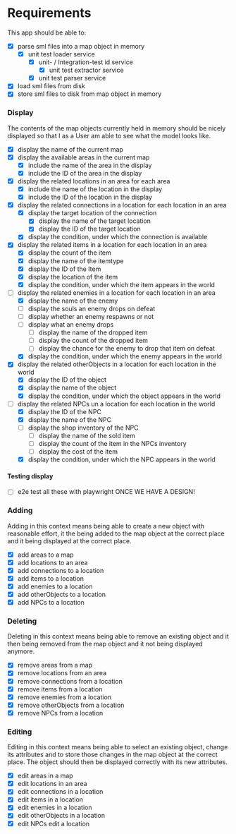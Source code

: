# Requirements

This app should be able to:
- [x] parse sml files into a map object in memory
  - [x] unit test loader service
    - [x] unit- / Integration-test id service
      - [x] unit test extractor service
    - [x] unit test parser service
- [x] load sml files from disk
- [x] store sml files to disk from map object in memory

### Display
The contents of the map objects currently held in memory should be nicely displayed so that I as a User am able to see
what the model looks like.

- [x] display the name of the current map
- [x] display the available areas in the current map
  - [x] include the name of the area in the display
  - [x] include the ID of the area in the display
- [x] display the related locations in an area for each area
  - [x] include the name of the location in the display
  - [x] include the ID of the location in the display
- [x] display the related connections in a location for each location in an area
  - [x] display the target location of the connection
    - [x] display the name of the target location
    - [x] display the ID of the target location
  - [x] display the condition, under which the connection is available
- [x] display the related items in a location for each location in an area
  - [x] display the count of the item
  - [x] display the name of the itemtype
  - [x] display the ID of the Item
  - [x] display the location of the item
  - [x] display the condition, under which the item appears in the world
- [ ] display the related enemies in a location for each location in an area
  - [x] display the name of the enemy
  - [ ] display the souls an enemy drops on defeat
  - [ ] display whether an enemy respawns or not
  - [ ] display what an enemy drops
    - [ ] display the name of the dropped item
    - [ ] display the count of the dropped item
    - [ ] display the chance for the enemy to drop that item on defeat
  - [x] display the condition, under which the enemy appears in the world
- [x] display the related otherObjects in a location for each location in the world
  - [x] display the ID of the object
  - [x] display the name of the object
  - [x] display the condition, under which the object appears in the world
- [ ] display the related NPCs un a location for each location in the world
  - [x] display the ID of the NPC
  - [x] display the name of the NPC
  - [ ] display the shop inventory of the NPC
    - [ ] display the name of the sold item
    - [ ] display the count of the item in the NPCs inventory
    - [ ] display the cost of the item
  - [x] display the condition, under which the NPC appears in the world

#### Testing display
- [ ] e2e test all these with playwright ONCE WE HAVE A DESIGN!

### Adding
Adding in this context means being able to create a new object with reasonable effort,
it the being added to the map object at the correct place and it being displayed at
the correct place.

- [x] add areas to a map
- [x] add locations to an area
- [x] add connections to a location
- [x] add items to a location
- [x] add enemies to a location
- [x] add otherObjects to a location
- [x] add NPCs to a location

### Deleting
Deleting in this context means being able to remove an existing object and it then being removed
from the map object and it not being displayed anymore.

- [x] remove areas from a map
- [x] remove locations from an area
- [x] remove connections from a location
- [x] remove items from a location
- [x] remove enemies from a location
- [x] remove otherObjects from a location
- [x] remove NPCs from a location

### Editing
Editing in this context means being able to select an existing object, change its attributes
and to store those changes in the map object at the correct place. The object should then be displayed
correctly with its new attributes.

- [x] edit areas in a map
- [x] edit locations in an area
- [x] edit connections in a location
- [x] edit items in a location
- [x] edit enemies in a location
- [x] edit otherObjects in a location
- [x] edit NPCs edit a location 
